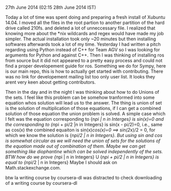 27th June 2014
(02:15 28th June 2014 IST)

Today a lot of time was spent doing and preparing a fresh install of Xubuntu 14.04.
I moved all the files in the root partion to another partition of the hard drive called 210fs.
and deleted a lot of unneccessary file. I realized that knowing more about the *nix wildcards and
regex would have made my job simpler. The actual installation took only ~20 minutes but then
installing softwares afterwards took a lot of my time. Yesterday I had
written a pitch regarding using Python instead of C++ for Team AGV so I was looking
for arguments for Python and against C++. Then I was thinking of installing ros from source
but it did not appeared to a pretty easy process and could not find a proper developement guide
for ros. Something we do for Sympy, here is our main repo, this is how to actually get started
with contributing. There was no link for developement mailing list too only user list. It looks
they arent very keen about getting contributors.

Then in the day and in the night I was thinking about how to do Unions of the sets.
I feel like this problem can be somehow tranformed into some equation whos solution will
lead us to the answer. The thing is union of set is the solution of multiplication of those
equations, if I can get a combined solution of those equation the union problem is solved.
A simple case which I felt was the equation corresponding to {n*pi | n in Interges} is sin(x)=0
and the corresponding to {n*pi + pi/2 |n in Integers} is sin(x - pi/2)=0, i.e., same as cos(x)
the combined equaiton is sin(x)*cos(x)=0 ==> sin(2*x)/2 = 0, for which we know the solution is
{n*pi/2 | n in Integers}. But using sin and cos is somewhat circular as we will need the union
of sets for the solutions of the equation made out of combination of them. Maybe we can get
something like diophantine which can be solved independently of the sets. BTW how do we prove
{n*pi | n in Integers} U {n*pi + pi/2 | n in Integers} is equal to {n*pi/2 | n in Integers}
Maybe I should ask on Math.stackexchange.com.

btw Ia writing course by coursera-dl was distracted to check downloading of a writing course by coursera-dl
